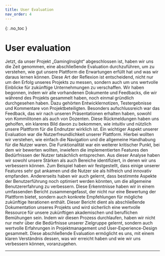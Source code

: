 ```yaml
---
title: User Evaluation
nav_order: 4
---
```



{: .no_toc }
# User evaluation

Jetzt, da unser Projekt „GamingInsight“ abgeschlossen ist, haben wir uns die Zeit genommen, eine abschließende Evaluation durchzuführen, um zu verstehen, wie gut unsere Plattform die Erwartungen erfüllt hat und was wir daraus lernen können. Diese Art der Reflexion ist entscheidend, nicht nur um den Erfolg unseres Projekts zu messen, sondern auch um uns wertvolle Einblicke für zukünftige Unternehmungen zu verschaffen. Wir haben begonnen, indem wir alle vorhandenen Dokumente und Feedbacks, die wir während des Projekts gesammelt haben, noch einmal gründlich durchgesehen haben. Dazu gehörten Entwicklernotizen, Testergebnisse und Kommentare von Projektbeteiligten. Besonders aufschlussreich war das Feedback, das wir nach unseren Präsentationen erhalten haben, sowohl von Kommilitonen als auch von Dozenten. Diese Rückmeldungen haben uns geholfen, ein klareres Bild davon zu bekommen, wie intuitiv und nützlich unsere Plattform für die Endnutzer wirklich ist. Ein wichtiger Aspekt unserer Evaluation war die Nutzerfreundlichkeit unserer Plattform. Hierbei wollten wir verstehen, wie einfach die Navigation und die allgemeine Handhabung für die Nutzer waren. Die Funktionalität war ein weiterer kritischer Punkt, bei dem wir bewerten wollten, inwiefern die implementierten Features den Bedürfnissen der Nutzer tatsächlich entsprechen. Aus dieser Analyse haben wir sowohl unsere Stärken als auch Bereiche identifiziert, in denen wir uns verbessern können. Zum Beispiel haben wir festgestellt, dass einige unserer Features sehr gut ankamen und die Nutzer sie als hilfreich und innovativ empfanden. Andererseits haben wir auch gelernt, dass bestimmte Aspekte der Benutzerführung noch optimiert werden könnten, um die allgemeine Benutzererfahrung zu verbessern. Diese Erkenntnisse haben wir in einem umfassenden Bericht zusammengefasst, der nicht nur eine Bewertung der Plattform bietet, sondern auch konkrete Empfehlungen für mögliche zukünftige Iterationen enthält. Dieser Bericht dient als abschließende Dokumentation unseres Projekts und wird sicherlich eine wertvolle Ressource für unsere zukünftigen akademischen und beruflichen Bemühungen sein. Indem wir diesen Prozess durchlaufen, haben wir nicht nur mehr über die Bedürfnisse unserer Zielgruppe gelernt, sondern auch wertvolle Erfahrungen in Projektmanagement und User-Experience-Design gesammelt. Diese abschließende Evaluation ermöglicht es uns, mit einem klaren Verständnis dessen, was wir erreicht haben und wie wir uns verbessern können, voranzugehen.

---
